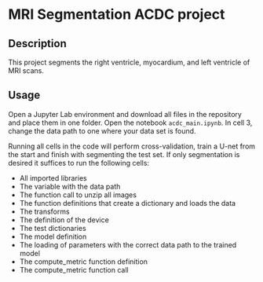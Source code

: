 # MRI Segmentation ACDC project

## Description
This project segments the right ventricle, myocardium, and left ventricle of MRI scans.

## Usage

Open a Jupyter Lab environment and download all files in the repository and place
them in one folder. Open the notebook `acdc_main.ipynb`. In cell 3, change the
data path to one where your data set is found.

Running all cells in the code will perform cross-validation, train a U-net from 
the start and finish with segmenting the test set. If only segmentation is desired 
it suffices to run the following cells:
- All imported libraries
- The variable with the data path
- The function call to unzip all images
- The function definitions that create a dictionary and loads the data
- The transforms
- The definition of the device
- The test dictionaries
- The model definition
- The loading of parameters with the correct data path to the trained model
- The compute_metric function definition
- The compute_metric function call
